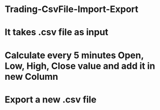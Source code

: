 # Trading-CsvFile-Import-Export
# It takes .csv file as input
# Calculate every 5 minutes Open, Low, High, Close value and add it in new Column
# Export a new .csv file
